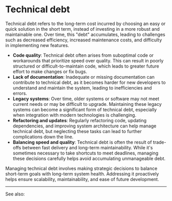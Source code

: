 
# Technical debt

Technical debt refers to the long-term cost incurred by choosing an easy or quick solution in the short term, instead of investing in a more robust and maintainable one. Over time, this "debt" accumulates, leading to challenges such as decreased efficiency, increased maintenance costs, and difficulty in implementing new features.

- **Code quality**: Technical debt often arises from suboptimal code or workarounds that prioritize speed over quality. This can result in poorly structured or difficult-to-maintain code, which leads to greater future effort to make changes or fix bugs.
- **Lack of documentation**: Inadequate or missing documentation can contribute to technical debt, as it becomes harder for new developers to understand and maintain the system, leading to inefficiencies and errors.
- **Legacy systems**: Over time, older systems or software may not meet current needs or may be difficult to upgrade. Maintaining these legacy systems can become a significant form of technical debt, especially when integration with modern technologies is challenging.
- **Refactoring and updates**: Regularly refactoring code, updating dependencies, and improving system architecture can help manage technical debt, but neglecting these tasks can lead to further complications down the line.
- **Balancing speed and quality**: Technical debt is often the result of trade-offs between fast delivery and long-term maintainability. While it's sometimes necessary to take shortcuts to meet deadlines, managing these decisions carefully helps avoid accumulating unmanageable debt.

Managing technical debt involves making strategic decisions to balance short-term goals with long-term system health. Addressing it proactively helps ensure scalability, maintainability, and ease of future development.

---

See also: